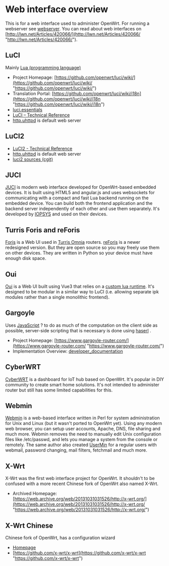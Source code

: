 # Web interface overview

This is for a web interface used to administer OpenWrt. For running a webserver see [webserver](/docs/guide-user/services/webserver/start "docs:guide-user:services:webserver:start"). You can read about web interfaces on [http://lwn.net/Articles/420066/](http://lwn.net/Articles/420066/ "http://lwn.net/Articles/420066/").

## LuCI

Mainly [Lua (programming language)](https://en.wikipedia.org/wiki/Lua%20%28programming%20language%29 "https://en.wikipedia.org/wiki/Lua (programming language)")

- Project Homepage: [https://github.com/openwrt/luci/wiki/](https://github.com/openwrt/luci/wiki/ "https://github.com/openwrt/luci/wiki/")
- Translation Portal: [https://github.com/openwrt/luci/wiki/i18n](https://github.com/openwrt/luci/wiki/i18n "https://github.com/openwrt/luci/wiki/i18n")
- [luci.essentials](/docs/guide-user/luci/luci.essentials "docs:guide-user:luci:luci.essentials")
- [LuCI – Technical Reference](/docs/techref/luci "docs:techref:luci")
- [http.uhttpd](/docs/guide-user/services/webserver/http.uhttpd "docs:guide-user:services:webserver:http.uhttpd") is default web server

## LuCI2

- [LuCI2 - Technical Reference](/docs/techref/luci2 "docs:techref:luci2")
- [http.uhttpd](/docs/guide-user/services/webserver/http.uhttpd "docs:guide-user:services:webserver:http.uhttpd") is default web server
- [luci2 sources (cgit)](http://git.openwrt.org/?p=project%2Fluci2%2Fui.git "http://git.openwrt.org/?p=project/luci2/ui.git")

## JUCI

[JUCI](https://github.com/mkschreder/juci "https://github.com/mkschreder/juci") is modern web interface developed for OpenWrt-based embedded devices. It is built using HTML5 and angular.js and uses websockets for communicating with a compact and fast Lua backend running on the embedded device. You can build both the frontend application and the backend server independently of each other and use them separately. It's developed by [IOPSYS](https://iopsys.eu/ "https://iopsys.eu/") and used on their devices.

## Turris Foris and reForis

[Foris](https://doc.turris.cz/doc/en/howto/foris "https://doc.turris.cz/doc/en/howto/foris") is a Web UI used in [Turris Omnia](/toh/turris/turris_omnia "toh:turris:turris_omnia") routers. [reForis](https://gitlab.nic.cz/turris/reforis/reforis "https://gitlab.nic.cz/turris/reforis/reforis") is a newer redesigned version. But they are open source so you may freely use them on other devices. They are written in Python so your device must have enough disk space.

## Oui

[Oui](https://zhaojh329.github.io/oui/ "https://zhaojh329.github.io/oui/") is a Web UI built using Vue3 that relies on a [custom lua runtime](https://github.com/zhaojh329/lua-eco "https://github.com/zhaojh329/lua-eco"). It's designed to be modular in a similar way to LuCI (i.e. allowing separate ipk modules rather than a single monolithic frontend).

## Gargoyle

Uses [JavaScript](https://en.wikipedia.org/wiki/JavaScript "https://en.wikipedia.org/wiki/JavaScript") ? to do as much of the computation on the client side as possible, server-side scripting that is necessary is done using [haserl](https://haserl.sourceforge.net/ "https://haserl.sourceforge.net/") .

- Project Homepage: [https://www.gargoyle-router.com/](https://www.gargoyle-router.com/ "https://www.gargoyle-router.com/")
- Implementation Overview: [developer\_documentation](https://www.gargoyle-router.com/wiki/doku.php?id=developer_documentation "https://www.gargoyle-router.com/wiki/doku.php?id=developer_documentation")

## CyberWRT

[CyberWRT](http://cyber-place.ru/showthread.php?t=720 "http://cyber-place.ru/showthread.php?t=720") is a dashboard for IoT hub based on OpenWrt. It's popular in DIY community to create smart home solutions. It's not intended to administer router but still has some limited capabilities for this.

## Webmin

[Webmin](https://www.webmin.com/ "https://www.webmin.com/") is a web-based interface written in Perl for system administration for Unix and Linux (but it wasn't ported to OpenWrt yet). Using any modern web browser, you can setup user accounts, Apache, DNS, file sharing and much more. Webmin removes the need to manually edit Unix configuration files like /etc/passwd, and lets you manage a system from the console or remotely. The same author also created [UserMin](https://www.webmin.com/usermin.html "https://www.webmin.com/usermin.html") for a regular users with webmail, password changing, mail filters, fetchmail and much more.

## X-Wrt

X-Wrt was the first web interface project for OpenWrt. It shouldn't to be confused with a more recent Chinese fork of OpenWrt also named X-Wrt.

- Archived Homepage: [https://web.archive.org/web/20131031031526/http://x-wrt.org/](https://web.archive.org/web/20131031031526/http://x-wrt.org/ "https://web.archive.org/web/20131031031526/http://x-wrt.org/")

## X-Wrt Chinese

Chinese fork of OpenWrt, has a configuration wizard

- [Homepage](https://x-wrt.com/ "https://x-wrt.com/")
- [https://github.com/x-wrt/x-wrt](https://github.com/x-wrt/x-wrt "https://github.com/x-wrt/x-wrt")
